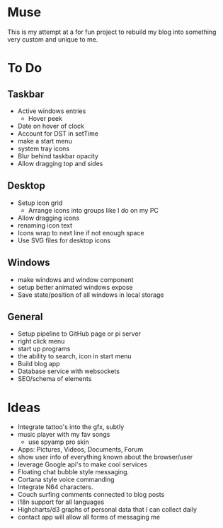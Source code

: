 # Muse

This is my attempt at a for fun project to rebuild my blog into something very custom and unique to me.

# To Do

## Taskbar
- Active windows entries
  - Hover peek
- Date on hover of clock
- Account for DST in setTime
- make a start menu
- system tray icons
- Blur behind taskbar opacity
- Allow dragging top and sides

## Desktop
- Setup icon grid
  - Arrange icons into groups like I do on my PC
- Allow dragging icons
- renaming icon text
- Icons wrap to next line if not enough space
- Use SVG files for desktop icons

## Windows
- make windows and window component
- setup better animated windows expose
- Save state/position of all windows in local storage

## General
- Setup pipeline to GitHub page or pi server
- right click menu
- start up programs
- the ability to search, icon in start menu
- Build blog app
- Database service with websockets
- SEO/schema of elements

# Ideas
- Integrate tattoo's into the gfx, subtly
- music player with my fav songs
  - use spyamp pro skin
- Apps: Pictures, Videos, Documents, Forum
- show user info of everything known about the browser/user
- leverage Google api's to make cool services
- Floating chat bubble style messaging.
- Cortana style voice commanding
- Integrate N64 characters.
- Couch surfing comments connected to blog posts
- i18n support for all languages
- Highcharts/d3 graphs of personal data that I can collect daily
- contact app will allow all forms of messaging me
